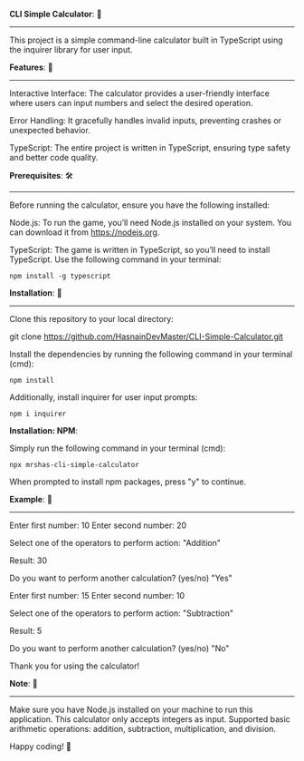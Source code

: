 **CLI Simple Calculator**: 🧮
_____________________________
This project is a simple command-line calculator built in TypeScript using the inquirer library for user input.


**Features**: 🌟
________________
Interactive Interface: The calculator provides a user-friendly interface where users can input numbers and select the desired operation.

Error Handling: It gracefully handles invalid inputs, preventing crashes or unexpected behavior.

TypeScript: The entire project is written in TypeScript, ensuring type safety and better code quality.


**Prerequisites**: 🛠️
_____________________
Before running the calculator, ensure you have the following installed:


Node.js: To run the game, you’ll need Node.js installed on your system. You can download it from https://nodejs.org.

TypeScript: The game is written in TypeScript, so you’ll need to install TypeScript. Use the following command in your terminal:

`npm install -g typescript`




**Installation**: 🚀
____________________
Clone this repository to your local directory:

git clone https://github.com/HasnainDevMaster/CLI-Simple-Calculator.git

Install the dependencies by running the following command in your terminal (cmd):

`npm install`

Additionally, install inquirer for user input prompts:

`npm i inquirer`

**Installation: NPM**:

Simply run the following command in your terminal (cmd):

`npx mrshas-cli-simple-calculator`

When prompted to install npm packages, press "y" to continue.


**Example**: 🎯
_______________
Enter first number: 10
Enter second number: 20

Select one of the operators to perform action: "Addition"

Result: 30

Do you want to perform another calculation? (yes/no) "Yes"

Enter first number: 15
Enter second number: 10

Select one of the operators to perform action: "Subtraction"

Result: 5

Do you want to perform another calculation? (yes/no) "No"

Thank you for using the calculator!


**Note**: 📝
____________
Make sure you have Node.js installed on your machine to run this application.
This calculator only accepts integers as input.
Supported basic arithmetic operations: addition, subtraction, multiplication, and division.

Happy coding! 🚀
